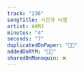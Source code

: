 ```yaml
---
track: "236"
songTitle: 시간과 낙엽
artist: AKMJ
minutes: "4"
seconds: "7"
duplicatedOnPaper: "👍🏻"
addedOnRYM: "👍🏻"
sharedOnMonoquin: ❌
---
```

